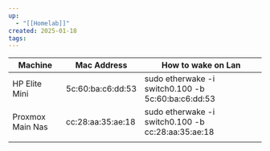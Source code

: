 ```yaml
---
up:
  - "[[Homelab]]"
created: 2025-01-18
tags:
---
```


| Machine          | Mac Address       | How to wake on Lan                                 |
| ---------------- | ----------------- | -------------------------------------------------- |
| HP Elite Mini    | 5c:60:ba:c6:dd:53 | sudo etherwake -i switch0.100 -b 5c:60:ba:c6:dd:53 |
| Proxmox Main Nas | cc:28:aa:35:ae:18 | sudo etherwake -i switch0.100 -b cc:28:aa:35:ae:18 |
|                  |                   |                                                    |

